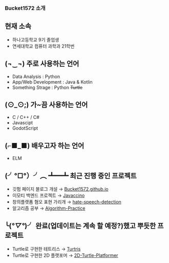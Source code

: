 ### Bucket1572 소개

## 현재 소속
- 하나고등학교 9기 졸업생
- 연세대학교 컴퓨터 과학과 21학번

## (¬‿¬) 주로 사용하는 언어
- Data Analysis : Python
- App/Web Development : Java & Kotlin
- Something Strage : Python ~~Turtle~~

## (⊙_⊙;) 가~끔 사용하는 언어
- C / C++ / C#
- Javascipt
- GodotScript

## (⌐■_■) 배우고자 하는 언어
- ELM

## (╯°□°）╯︵ ┻━┻ 최근 진행 중인 프로젝트
- 깃험 페이지 블로그 개설 → [Bucket1572.github.io](https://github.com/Bucket1572/Bucket1572.github.io)
- 이모티 백엔드 프로젝트 → [Javaccino](https://github.com/PoolC/Javaccino)
- 창의플랫폼 혐오 표현 가리개 → [hate-speech-detection](https://github.com/bigbr4in0614/hate-speech-detection)
- 알고리즘 공부 → [Algorithm-Practice](https://github.com/Bucket1572/Algorithm-Practice)

## ╰(*°▽°*)╯ 완료(업데이트는 계속 할 예정?)했고 뿌듯한 프로젝트
- Turtle로 구현한 테트리스 → [Turtris](https://github.com/Bucket1572/Turtris)
- Turtle로 구현한 2D 플랫포머 → [2D-Turtle-Platformer](https://github.com/Bucket1572/2D-Turtle-Platformer)
